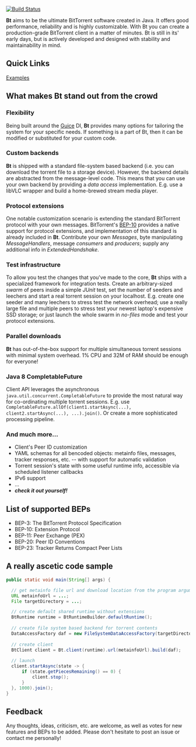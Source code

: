 [![Build Status](https://travis-ci.org/atomashpolskiy/bt.svg?branch=master)](https://travis-ci.org/atomashpolskiy/bt)

**Bt** aims to be the ultimate BitTorrent software created in Java. It offers good performance, reliability and is highly customizable. With Bt you can create a production-grade BitTorrent client in a matter of minutes. Bt is still in its' early days, but is actively developed and designed with stability and maintainability in mind.

## Quick Links

[Examples](https://github.com/atomashpolskiy/bt/tree/master/examples)

## What makes Bt stand out from the crowd

### Flexibility

Being built around the [Guice](https://github.com/google/guice) DI, **Bt** provides many options for tailoring the system for your specific needs. If something is a part of Bt, then it can be modified or substituted for your custom code.

### Custom backends

**Bt** is shipped with a standard file-system based backend (i.e. you can download the torrent file to a storage device). However, the backend details are abstracted from the message-level code. This means that you can use your own backend by providing a _data access_ implementation. E.g. use a libVLC wrapper and build a home-brewed stream media player.

### Protocol extensions

One notable customization scenario is extending the standard BitTorrent protocol with your own messages. BitTorrent's [BEP-10](http://www.bittorrent.org/beps/bep_0010.html) provides a native support for protocol extensions, and implementation of this standard is already included in **Bt**. Contribute your own _Messages_, byte manipulating _MessageHandlers_, message _consumers_ and _producers_; supply any additional info in _ExtendedHandshake_.

### Test infrastructure

To allow you test the changes that you've made to the core, **Bt** ships with a specialized framework for integration tests. Create an arbitrary-sized _swarm_ of peers inside a simple _JUnit_ test, set the number of seeders and leechers and start a real torrent session on your localhost. E.g. create one seeder and many leechers to stress test the network overhead; use a really large file and multiple peers to stress test your newest laptop's expensive SSD storage; or just launch the whole swarm in _no-files_ mode and test your protocol extensions.

### Parallel downloads

**Bt** has out-of-the-box support for multiple simultaneous torrent sessions with minimal system overhead. 1% CPU and 32M of RAM should be enough for everyone!

### Java 8 CompletableFuture

Client API leverages the asynchronous `java.util.concurrent.CompletableFuture` to provide the most natural way for co-ordinating multiple torrent sessions. E.g. use `CompletableFuture.allOf(client1.startAsync(...), client2.startAsync(...), ...).join()`. Or create a more sophisticated processing pipeline.

### And much more...

* Client's Peer ID customization
* YAML schemas for all bencoded objects: metainfo files, messages, tracker responses, etc. -- with support for automatic validation
* Torrent session's state with some useful runtime info, accessible via scheduled listener callbacks
* IPv6 support
* ...
* _**check it out yourself!**_

## List of supported BEPs

* BEP-3: The BitTorrent Protocol Specification
* BEP-10: Extension Protocol
* BEP-11: Peer Exchange (PEX)
* BEP-20: Peer ID Conventions
* BEP-23: Tracker Returns Compact Peer Lists

## A really ascetic code sample

```java
public static void main(String[] args) {

  // get metainfo file url and download location from the program arguments
  URL metainfoUrl = ...;
  File targetDirectory = ...;

  // create default shared runtime without extensions
  BtRuntime runtime = BtRuntimeBuilder.defaultRuntime();
  
  // create file system based backend for torrent contents
  DataAccessFactory daf = new FileSystemDataAccessFactory(targetDirectory);
  
  // create client
  BtClient client = Bt.client(runtime).url(metainfoUrl).build(daf);
  
  // launch
  client.startAsync(state -> {
      if (state.getPiecesRemaining() == 0) {
          client.stop();
      }
  }, 1000).join();
}
```

## Feedback

Any thoughts, ideas, criticism, etc. are welcome, as well as votes for new features and BEPs to be added. Please don't hesitate to post an issue or contact me personally!
